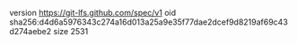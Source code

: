 version https://git-lfs.github.com/spec/v1
oid sha256:d4d6a5976343c274a16d013a25a9e35f77dae2dcef9d8219af69c43d274aebe2
size 2531
